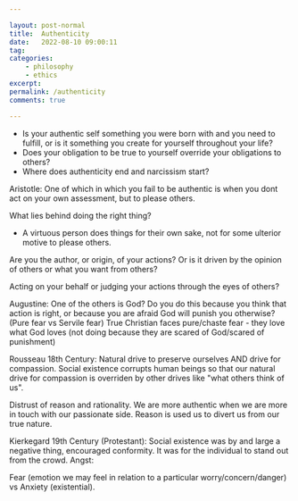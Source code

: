 ```yaml
---

layout: post-normal
title:  Authenticity
date:   2022-08-10 09:00:11
tag: 
categories: 
    - philosophy
    - ethics
excerpt: 
permalink: /authenticity
comments: true

---
```



* Is your authentic self something you were born with and you need to fulfill, or is it something you create for yourself throughout your life?
* Does your obligation to be true to yourself override your obligations to others?
* Where does authenticity end and narcissism start?



Aristotle: One of which in which you fail to be authentic is when you dont act on your own assessment, but to please others.

What lies behind doing the right thing? 
* A virtuous person does things for their own sake, not for some ulterior motive to please others.

Are you the author, or origin, of your actions? Or is it driven by the opinion of others or what you want from others?

Acting on your behalf or judging your actions through the eyes of others?

Augustine: One of the others is God? Do you do this because you think that action is right, or because you are afraid God will punish you otherwise? (Pure fear vs Servile fear) True Christian faces pure/chaste fear - they love what God loves (not doing because they are scared of God/scared of punishment)

Rousseau 18th Century: Natural drive to preserve ourselves AND drive for compassion. Social existence corrupts human beings so that our natural drive for compassion is overriden by other drives like "what others think of us".

Distrust of reason and rationality. We are more authentic when we are more in touch with our passionate side. Reason is used us to divert us from our true nature.

Kierkegard 19th Century (Protestant): Social existence was by and large a negative thing, encouraged conformity. It was for the individual to stand out from the crowd. Angst: 

Fear (emotion we may feel in relation to a particular worry/concern/danger) vs Anxiety (existential).










